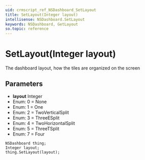 ```yaml
---
uid: crmscript_ref_NSDashboard_SetLayout
title: SetLayout(Integer layout)
intellisense: NSDashboard.SetLayout
keywords: NSDashboard, GetLayout
so.topic: reference
---
```


# SetLayout(Integer layout)

The dashboard layout, how the tiles are organized on the screen

## Parameters

* **layout** Integer
* Enum: 0 = None
* Enum: 1 = One
* Enum: 2 = TwoVerticalSplit
* Enum: 3 = ThreeESplit
* Enum: 4 = TwoHorizontalSplit
* Enum: 5 = ThreeTSplit
* Enum: 7 = Four

```crmscript
NSDashboard thing;
Integer layout;
thing.SetLayout(layout);
```

